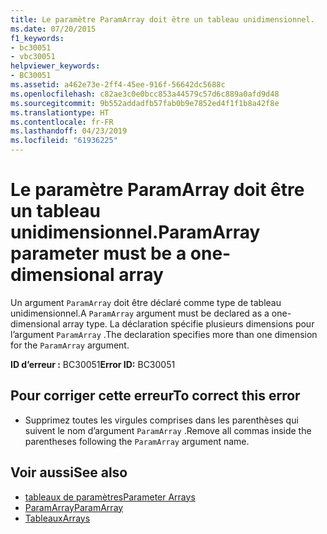 ```yaml
---
title: Le paramètre ParamArray doit être un tableau unidimensionnel.
ms.date: 07/20/2015
f1_keywords:
- bc30051
- vbc30051
helpviewer_keywords:
- BC30051
ms.assetid: a462e73e-2ff4-45ee-916f-56642dc5688c
ms.openlocfilehash: c82ae3c0e0bcc853a44579c57d6c889a0afd9d48
ms.sourcegitcommit: 9b552addadfb57fab0b9e7852ed4f1f1b8a42f8e
ms.translationtype: HT
ms.contentlocale: fr-FR
ms.lasthandoff: 04/23/2019
ms.locfileid: "61936225"
---
```

# <a name="paramarray-parameter-must-be-a-one-dimensional-array"></a><span data-ttu-id="58f5c-102">Le paramètre ParamArray doit être un tableau unidimensionnel.</span><span class="sxs-lookup"><span data-stu-id="58f5c-102">ParamArray parameter must be a one-dimensional array</span></span>
<span data-ttu-id="58f5c-103">Un argument `ParamArray` doit être déclaré comme type de tableau unidimensionnel.</span><span class="sxs-lookup"><span data-stu-id="58f5c-103">A `ParamArray` argument must be declared as a one-dimensional array type.</span></span> <span data-ttu-id="58f5c-104">La déclaration spécifie plusieurs dimensions pour l’argument `ParamArray` .</span><span class="sxs-lookup"><span data-stu-id="58f5c-104">The declaration specifies more than one dimension for the `ParamArray` argument.</span></span>  
  
 <span data-ttu-id="58f5c-105">**ID d’erreur :** BC30051</span><span class="sxs-lookup"><span data-stu-id="58f5c-105">**Error ID:** BC30051</span></span>  
  
## <a name="to-correct-this-error"></a><span data-ttu-id="58f5c-106">Pour corriger cette erreur</span><span class="sxs-lookup"><span data-stu-id="58f5c-106">To correct this error</span></span>  
  
- <span data-ttu-id="58f5c-107">Supprimez toutes les virgules comprises dans les parenthèses qui suivent le nom d’argument `ParamArray` .</span><span class="sxs-lookup"><span data-stu-id="58f5c-107">Remove all commas inside the parentheses following the `ParamArray` argument name.</span></span>  
  
## <a name="see-also"></a><span data-ttu-id="58f5c-108">Voir aussi</span><span class="sxs-lookup"><span data-stu-id="58f5c-108">See also</span></span>

- [<span data-ttu-id="58f5c-109">tableaux de paramètres</span><span class="sxs-lookup"><span data-stu-id="58f5c-109">Parameter Arrays</span></span>](../../visual-basic/programming-guide/language-features/procedures/parameter-arrays.md)
- [<span data-ttu-id="58f5c-110">ParamArray</span><span class="sxs-lookup"><span data-stu-id="58f5c-110">ParamArray</span></span>](../../visual-basic/language-reference/modifiers/paramarray.md)
- [<span data-ttu-id="58f5c-111">Tableaux</span><span class="sxs-lookup"><span data-stu-id="58f5c-111">Arrays</span></span>](../../visual-basic/programming-guide/language-features/arrays/index.md)
